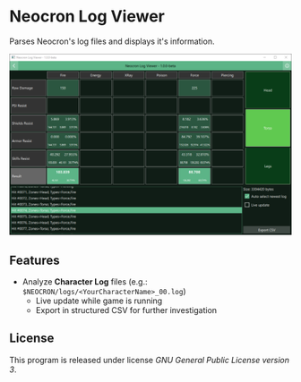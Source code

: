 # Neocron Log Viewer
Parses Neocron's log files and displays it's information.

![Character Log Analysis](docs/NeocronLogViewer-CharacterLog.png)

## Features
- Analyze __Character Log__ files (e.g.: `$NEOCRON/logs/<YourCharacterName>_00.log`)
  - Live update while game is running
  - Export in structured CSV for further investigation

## License
This program is released under license _GNU General Public License version 3_.